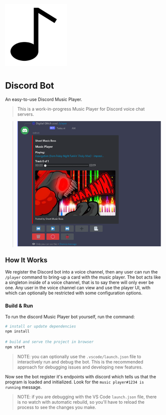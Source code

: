 # <a href="#"><img src="./assets/logo.svg" width="200" alt="Music Bot" title="Music Bot" /></a>

# Discord Bot

An easy-to-use Discord Music Player.

> This is a work-in-progress Music Player for Discord voice chat servers. 

> <img src="./assets/card.png" alt="Card" title="Bot UI visualization" />

## How It Works

We register the Discord bot into a voice channel, then any user can run the 
`/player` command to bring-up a card with the music player. The bot acts like
a singleton inside of a voice channel, that is to say there will only ever be
one. Any user in the voice channel can view and use the player UI, with which
can optionally be restricted with some configuration options.  


### Build & Run

To run the discord Music Player bot yourself, run the command:

```sh
# install or update dependencies
npm install

# build and serve the project in browser
npm start
```
> NOTE: you can optionally use the `.vscode/launch.json` file to interactively
> run and debug the bot. This is the recommended approach for debugging issues
> and developing new features.


Now see the bot register it's endpoints with discord which tells us that the 
program is loaded and initialized. Look for the `music player#1234 is running` 
message.

> NOTE: if you are debugging with the VS Code `launch.json` file, there is no
> watch with automatic rebuild, so you'll have to reload the process to see the
> changes you make.

